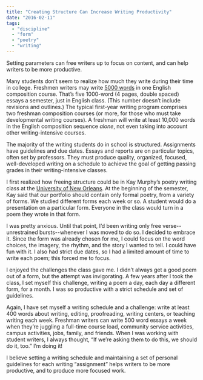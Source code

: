 ```yaml
---
title: "Creating Structure Can Increase Writing Productivity"
date: "2016-02-11"
tags: 
  - "discipline"
  - "form"
  - "poetry"
  - "writing"
---
```


Setting parameters can free writers up to focus on content, and can help writers to be more productive.

Many students don’t seem to realize how much they write during their time in college. Freshmen writers may write [5000 words](http://www.uno.edu/freshman-writing-program/about-our-program.aspx) in one English composition course. That’s five 1000-word (4 pages, double spaced) essays a semester, just in English class. (This number doesn’t include revisions and outlines.) The typical first-year writing program comprises two freshman composition courses (or more, for those who must take developmental writing courses). A freshman will write at least 10,000 words in the English composition sequence _alone_, not even taking into account other writing-intensive courses.

The majority of the writing students do in school is structured. Assignments have guidelines and due dates. Essays and reports are on particular topics, often set by professors. They must produce quality, organized, focused, well-developed writing on a schedule to achieve the goal of getting passing grades in their writing-intensive classes.

I first realized how freeing structure could be in Kay Murphy’s poetry writing class at the [University of New Orleans](http://www.uno.edu/cola/english/). At the beginning of the semester, Kay said that our portfolio should contain only formal poetry, from a variety of forms. We studied different forms each week or so. A student would do a presentation on a particular form. Everyone in the class would turn in a poem they wrote in that form.

I was pretty anxious. Until that point, I’d been writing only free verse--unrestrained bursts--whenever I was moved to do so. I decided to embrace it. Since the form was already chosen for me, I could focus on the word choices, the imagery, the rhythm, and the story I wanted to tell. I could have fun with it. I also had strict due dates, so I had a limited amount of time to write each poem; this forced me to focus.

I enjoyed the challenges the class gave me. I didn’t always get a good poem out of a form, but the attempt was invigorating. A few years after I took the class, I set myself this challenge, writing a poem a day, each day a different form, for a month. I was so productive with a strict schedule and set of guidelines.

Again, I have set myself a writing schedule and a challenge: write at least 400 words about writing, editing, proofreading, writing centers, or teaching writing each week. Freshman writers can write 500 word essays a week when they’re juggling a full-time course load, community service activities, campus activities, jobs, family, and friends. When I was working with student writers, I always thought, “If we’re asking them to do this, we should do it, too.” I’m doing it!

I believe setting a writing schedule and maintaining a set of personal guidelines for each writing “assignment” helps writers to be more productive, and to produce more focused work.
